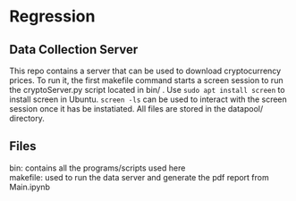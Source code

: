 # Regression

## Data Collection Server
This repo contains a server that can be used to download cryptocurrency prices. To run it, the first makefile command starts a screen session to run the cryptoServer.py script located in bin/ . Use 
<code>sudo apt install screen</code>
to install screen in Ubuntu.
<code>screen -ls</code>
can be used to interact with the screen session once it has be instatiated. All files are stored in the datapool/ directory.

## Files
bin: contains all the programs/scripts used here <br>
makefile: used to run the data server and generate the pdf report from Main.ipynb
